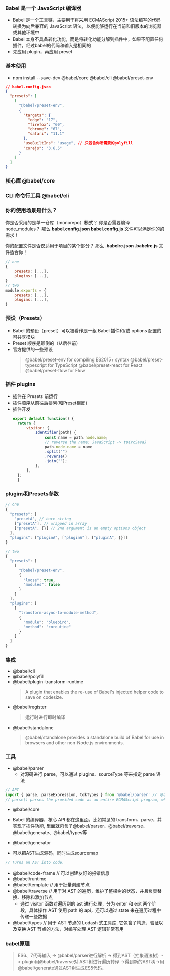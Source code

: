 ### Babel 是一个 JavaScript 编译器
- Babel 是一个工具链，主要用于将采用 ECMAScript 2015+ 语法编写的代码转换为向后兼容的 JavaScript 语法，以便能够运行在当前和旧版本的浏览器或其他环境中
- Babel 本身不具备转化功能，而是将转化功能分解到插件中，如果不配置任何插件，经过babel的代码和输入是相同的
- 先应用 plugin，再应用 preset

### 基本使用
- npm install --save-dev @babel/core @babel/cli @babel/preset-env
```json
// babel.config.json
{
  "presets": [
    [
      "@babel/preset-env",
      {
        "targets": {
          "edge": "17",
          "firefox": "60",
          "chrome": "67",
          "safari": "11.1"
        },
        "useBuiltIns": "usage", // 只包含你所需要的polyfill
        "corejs": "3.6.5"
      }
    ]
  ]
}
```

### 核心库 @babel/core

### CLI 命令行工具 @babel/cli

### 你的使用场景是什么？
你是否采用的是单一仓库（monorepo）模式？
你是否需要编译 node_modules？
那么 **babel.config.json babel.config.js** 文件可以满足你的的需求！

你的配置文件是否仅适用于项目的某个部分？
那么 **.babelrc.json .babelrc.js** 文件适合你！
```js
// one 
{
    presets: [...],
    plugins: [...],
}
// two
module.exports = {
    presets: [...],
    plugins: [...],
}
```

### 预设（Presets）
- Babel 的预设（preset）可以被看作是一组 Babel 插件和/或 options 配置的可共享模块
- Preset 顺序是颠倒的（从后往前）
- 官方提供的一些预设
   > @babel/preset-env for compiling ES2015+ syntax
   > @babel/preset-typescript for TypeScript
   > @babel/preset-react for React
   > @babel/preset-flow for Flow

### 插件 plugins
- 插件在 Presets 前运行
- 插件顺序从前往后排列(和Preset相反)
- 插件开发
  ```js
  export default function() {
    return {
        visitor: {
            Identifier(path) {
                const name = path.node.name;
                // reverse the name: JavaScript -> tpircSavaJ
                path.node.name = name
                .split("")
                .reverse()
                .join("");
            },
        },
    };
    }
  ```

### plugins和Presets参数
```js
// one 
{
  "presets": [
    "presetA", // bare string
    ["presetA"], // wrapped in array
    ["presetA", {}] // 2nd argument is an empty options object
  ],
  "plugins": ["pluginA", ["pluginA"], ["pluginA", {}]]
}

// two
{
  "presets": [
    [
      "@babel/preset-env",
      {
        "loose": true,
        "modules": false
      }
    ]
  ],
  "plugins": [
    [
      "transform-async-to-module-method",
      {
        "module": "bluebird",
        "method": "coroutine"
      }
    ]
  ]
}
```

### 集成
- @babel/cli
- @babel/polyfill
- @babel/plugin-transform-runtime 
  > A plugin that enables the re-use of Babel's injected helper code to save on codesize.
- @babel/register
  > 运行时进行即时编译
- @babel/standalone 
  > @babel/standalone provides a standalone build of Babel for use in browsers and other non-Node.js environments.

### 工具
- @babel/parser 
  - 对源码进行 parse，可以通过 plugins、sourceType 等来指定 parse 语法 
```js
// API
import { parse, parseExpression, tokTypes } from '@babel/parser' // 可以把源码转换成AST
// parse() parses the provided code as an entire ECMAScript program, while parseExpression() tries to parse a single Expression with performance in mind. When in doubt, use .parse().
```
- @babel/core  
 - Babel 的编译器，核心 API 都在这里面，比如常见的 transform、parse，并实现了插件功能, 里面就包含了@babel/parser、@babel/traverse、@babel/generate、@babel/types等

- @babel/generator
 - 可以把AST生成源码，同时生成sourcemap
```js
// Turns an AST into code.
```
- @babel/code-frame  // 可以创建友好的报错信息
- @babel/runtime
- @babel/template  // 用于批量创建节点
- @babel/traverse // 用于对 AST 的遍历，维护了整棵树的状态，并且负责替换、移除和添加节点
  - 通过 visitor 函数对遍历到的 ast 进行处理，分为 enter 和 exit 两个阶段，具体操作 AST 使用 path 的 api，还可以通过 state 来在遍历过程中传递一些数据
- @babel/types  // 用于 AST 节点的 Lodash 式工具库, 它包含了构造、验证以及变换 AST 节点的方法，对编写处理 AST 逻辑非常有用

### babel原理
> ES6、7代码输入 -> @babel/parser进行解析 -> 得到AST（抽象语法树）-> plugin用@babel/traverse对
AST树进行遍历转译 ->得到新的AST树->用@babel/generate通过AST树生成ES5代码、
